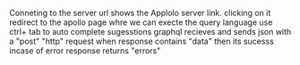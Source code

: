 Conneting to the server url shows the Applolo server link. clicking on it redirect to the apollo page whre we can execte the query language
use ctrl+ tab to auto complete sugesstions
graphql recieves and sends json with a "post" "http" request
when response contains "data" then its sucesss
incase of error response returns "errors"
